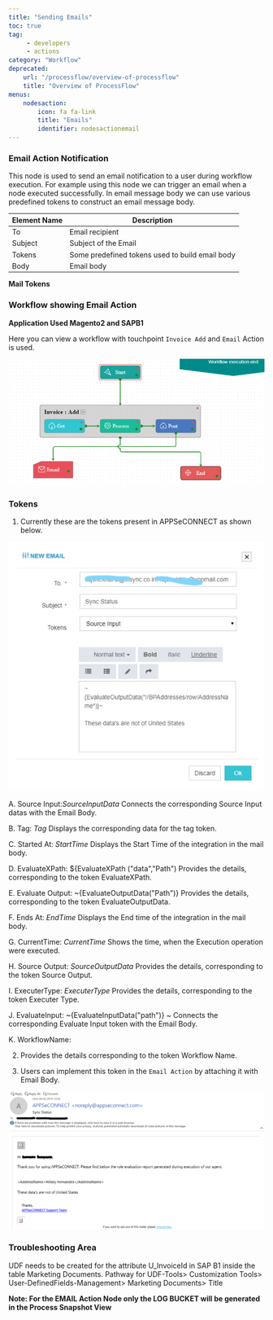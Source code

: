 ```yaml
---
title: "Sending Emails"
toc: true
tag: 
     - developers
     - actions
category: "Workflow"
deprecated: 
    url: "/processflow/overview-of-processflow"
    title: "Overview of ProcessFlow"
menus: 
    nodesaction:
        icon: fa fa-link
        title: "Emails" 
        identifier: nodesactionemail
---
```


### Email Action Notification 

This node is used to send an email notification to a user during workflow execution. For example using this node we can trigger an email when a node executed successfully. 
In email message body we can use various predefined tokens to construct an email message body. 

|  Element Name | Description  |
|---|---|
| To  | Email recipient  |
| Subject  | Subject of the Email  |
| Tokens  | Some predefined tokens used to build email body|
| Body  | Email body |


**Mail Tokens**

### Workflow showing Email Action

**Application Used Magento2 and SAPB1**

Here you can view a workflow with touchpoint `Invoice Add` and `Email` Action is used.

![EmailAction](/staticfiles/workflow-management/media/Email/EmailAction.png)

### Tokens

1. Currently these are the tokens present in APPSeCONNECT as shown below. 

![Emailtokens](/staticfiles/workflow-management/media/Email/Emailtokens.png)

A. Source Input:${SourceInputData}$
Connects the corresponding Source Input datas with the Email Body.

B. Tag: ${Tag}$
Displays the corresponding data for the tag token.

C. Started At: ${StartTime}$
Displays the Start Time of the integration in the mail body.

D. EvaluateXPath: ${EvaluateXPath ("data","Path")
Provides the details, corresponding to the token EvaluateXPath.

E.	Evaluate Output: ~{EvaluateOutputData("Path")}
Provides the details, corresponding to the token EvaluateOutputData.

F.	Ends At: ${EndTime}$
Displays the End time of the integration in the mail body.

G.	CurrentTime: ${CurrentTime}$
Shows the time, when the Execution operation were executed.

H.	Source Output: ${SourceOutputData}$
Provides the details, corresponding to the token Source Output.

I. 	ExecuterType: ${ExecuterType}$
Provides the details, corresponding to the token Executer Type.

J.	EvaluateInput: ~{EvaluateInputData("path")} ~
Connects the corresponding Evaluate Input token with the Email Body.

K.	WorkflowName:

2. Provides the details corresponding to the token Workflow Name.

3. Users can implement this token in the `Email Action` by attaching it with Email Body.

![Emailbody](/staticfiles/workflow-management/media/Email/Emailbody.png)


### Troubleshooting Area 

UDF needs to be created for the attribute U_InvoiceId in SAP B1 inside the table Marketing Documents.
Pathway for UDF-Tools> Customization Tools> User-DefinedFields-Management> Marketing Documents> Title

**Note: For the EMAIL Action Node only the LOG BUCKET will be generated in the Process Snapshot View**
